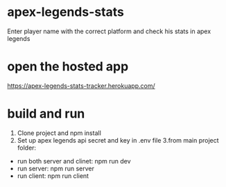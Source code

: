 # apex-legends-stats
 Enter player name with the correct platform and check his stats in apex legends
 
# open the hosted app
https://apex-legends-stats-tracker.herokuapp.com/

# build and run
1. Clone project and npm install
2. Set up apex legends api secret and key in .env file
3.from main project folder:
- run both server and clinet: npm run dev
- run server: npm run server
- run client: npm run client

